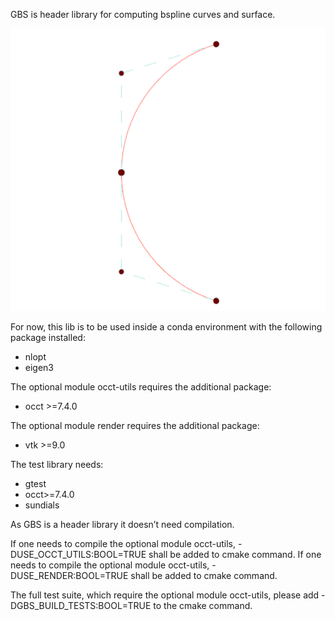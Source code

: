 GBS is header library for computing bspline curves and surface.

![Screencast](NURBS_circle_arc.gif)

For now, this lib is to be used inside a conda environment with the following package installed:
* nlopt 
* eigen3

The optional module occt-utils requires the additional package:
* occt >=7.4.0

The optional module render requires the additional package:
* vtk >=9.0

The test library needs:
* gtest
* occt>=7.4.0
* sundials

As GBS is a header library it doesn’t need compilation.

If one needs to compile the optional module occt-utils, -DUSE_OCCT_UTILS:BOOL=TRUE shall be added to cmake command.
If one needs to compile the optional module occt-utils, -DUSE_RENDER:BOOL=TRUE shall be added to cmake command.

The full test suite, which require the optional module occt-utils, please add -DGBS_BUILD_TESTS:BOOL=TRUE to the cmake command.
